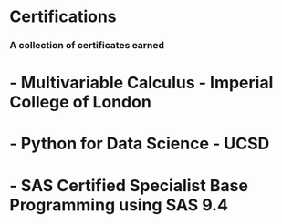 # Certifications

### A collection of certificates earned

# - Multivariable Calculus - Imperial College of London

# - Python for Data Science - UCSD

# - SAS Certified Specialist Base Programming using SAS 9.4 
